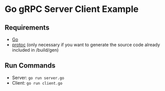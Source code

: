 # Go gRPC Server Client Example
## Requirements
- [Go](https://golang.org/doc/install)
- [protoc](https://developers.google.com/protocol-buffers/docs/gotutorial#compiling-your-protocol-buffers) (only necessary if you want to generate the source code already included in /build/gen)

## Run Commands
- Server: `go run server.go`
- Client: `go run client.go`

